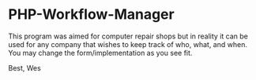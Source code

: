 # PHP-Workflow-Manager

This program was aimed for computer repair shops but in reality it can be used for any company that wishes to keep track of who, what, and when.
You may change the form/implementation as you see fit.

Best,
Wes
